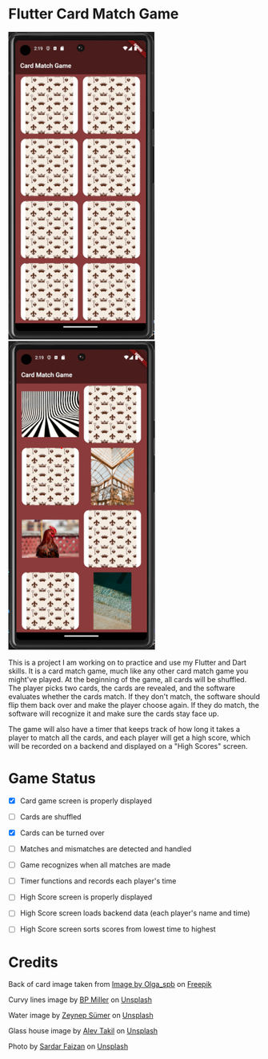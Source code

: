 # Flutter Card Match Game

![Game at start](assets/images/card_match_1.png)
![Cards flipped over](assets/images/card_match_2.png)

This is a project I am working on to practice and use my Flutter and Dart skills. It is a card match game, much like any other card match game you might've played. At the beginning of the game, all cards will be shuffled. The player picks two cards, the cards are revealed, and the software evaluates whether the cards match. If they don't match, the software should flip them back over and make the player choose again. If they do match, the software will recognize it and make sure the cards stay face up.

The game will also have a timer that keeps track of how long it takes a player to match all the cards, and each player will get a high score, which will be recorded on a backend and displayed on a "High Scores" screen.

# Game Status

- [x] Card game screen is properly displayed
- [ ] Cards are shuffled
- [x] Cards can be turned over
- [ ] Matches and mismatches are detected and handled
- [ ] Game recognizes when all matches are made
- [ ] Timer functions and records each player's time
- [ ] High Score screen is properly displayed
- [ ] High Score screen loads backend data (each player's name and time)
- [ ] High Score screen sorts scores from lowest time to highest


# Credits
Back of card image taken from [Image by Olga_spb](https://www.freepik.com/free-vector/monochromatic-crowns-pattern_898717.htm#query=fluer%20de%20lis&position=23&from_view=search&track=ais) on [Freepik](https://www.freepik.com/)

Curvy lines image by [BP Miller](https://unsplash.com/@bp_miller?utm_source=unsplash&utm_medium=referral&utm_content=creditCopyText) on [Unsplash](https://unsplash.com/photos/-TnlLhj46iQ?utm_source=unsplash&utm_medium=referral&utm_content=creditCopyText)
  
Water image by [Zeynep Sümer](https://unsplash.com/@ispywithmylittleeye?utm_source=unsplash&utm_medium=referral&utm_content=creditCopyText) on [Unsplash](https://unsplash.com/photos/e96xL67JrfM?utm_source=unsplash&utm_medium=referral&utm_content=creditCopyText)

Glass house image by [Alev Takil](https://unsplash.com/@alevisionco?utm_source=unsplash&utm_medium=referral&utm_content=creditCopyText) on [Unsplash](https://unsplash.com/photos/eDMQgYbKhiU?utm_source=unsplash&utm_medium=referral&utm_content=creditCopyText)

Photo by [Sardar Faizan](https://unsplash.com/@nexio?utm_source=unsplash&utm_medium=referral&utm_content=creditCopyText) on [Unsplash](https://unsplash.com/photos/FPXFyGPOlrE?utm_source=unsplash&utm_medium=referral&utm_content=creditCopyText)
  
